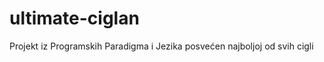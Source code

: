 ultimate-ciglan
===============

Projekt iz Programskih Paradigma i Jezika posvećen najboljoj od svih cigli
